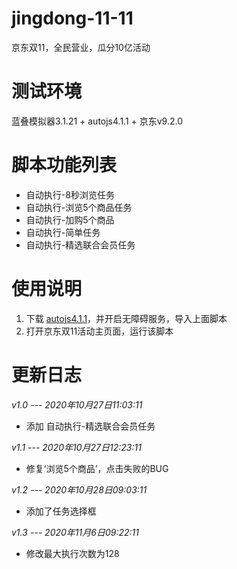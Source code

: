 # jingdong-11-11
京东双11，全民营业，瓜分10亿活动

# 测试环境
蓝叠模拟器3.1.21 + autojs4.1.1 + 京东v9.2.0

# 脚本功能列表
 - 自动执行-8秒浏览任务
 - 自动执行-浏览5个商品任务
 - 自动执行-加购5个商品
 - 自动执行-简单任务
 - 自动执行-精选联合会员任务

# 使用说明
 1. 下载 [autojs4.1.1](https://share.weiyun.com/owu3tBNr)，并开启无障碍服务，导入上面脚本
 2. 打开京东双11活动主页面，运行该脚本
 
# 更新日志
*v1.0 --- 2020年10月27日11:03:11*
 - 添加 自动执行-精选联合会员任务
 
 *v1.1 --- 2020年10月27日12:23:11*
 - 修复‘浏览5个商品’，点击失败的BUG
 
 *v1.2 --- 2020年10月28日09:03:11*
 - 添加了任务选择框
 
  *v1.3 --- 2020年11月6日09:22:11*
 - 修改最大执行次数为128
